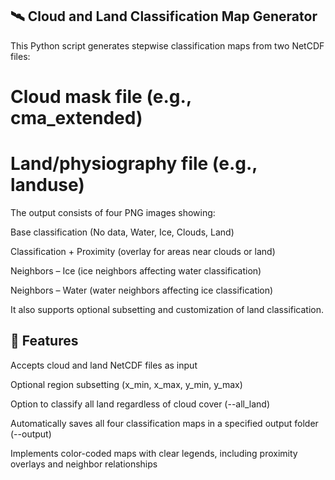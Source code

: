 ## 🛰️ Cloud and Land Classification Map Generator

This Python script generates stepwise classification maps from two NetCDF files:

# Cloud mask file (e.g., cma_extended)

# Land/physiography file (e.g., landuse)

The output consists of four PNG images showing:

Base classification (No data, Water, Ice, Clouds, Land)

Classification + Proximity (overlay for areas near clouds or land)

Neighbors – Ice (ice neighbors affecting water classification)

Neighbors – Water (water neighbors affecting ice classification)

It also supports optional subsetting and customization of land classification.

## 🔧 Features

Accepts cloud and land NetCDF files as input

Optional region subsetting (x_min, x_max, y_min, y_max)

Option to classify all land regardless of cloud cover (--all_land)

Automatically saves all four classification maps in a specified output folder (--output)

Implements color-coded maps with clear legends, including proximity overlays and neighbor relationships
